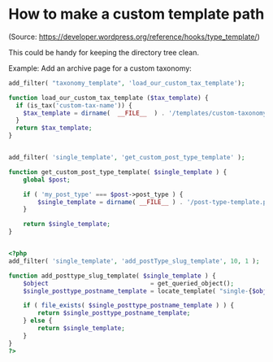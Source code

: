 # How to make a custom template path
(Source: https://developer.wordpress.org/reference/hooks/type_template/)

This could be handy for keeping the directory tree clean.

Example: Add an archive page for a custom taxonomy:

```php
add_filter( "taxonomy_template", 'load_our_custom_tax_template');

function load_our_custom_tax_template ($tax_template) {
  if (is_tax('custom-tax-name')) {
    $tax_template = dirname(  __FILE__  ) . '/templates/custom-taxonomy-template.php';
  }
  return $tax_template;
}
```

```php

add_filter( 'single_template', 'get_custom_post_type_template' );

function get_custom_post_type_template( $single_template ) {
	global $post;

	if ( 'my_post_type' === $post->post_type ) {
		$single_template = dirname( __FILE__ ) . '/post-type-template.php';
	}

	return $single_template;
}
```

```php

<?php
add_filter( 'single_template', 'add_postType_slug_template', 10, 1 );

function add_posttype_slug_template( $single_template ) {
	$object                            = get_queried_object();
	$single_posttype_postname_template = locate_template( "single-{$object->post_type}-{$object->post_name}.php" );

	if ( file_exists( $single_posttype_postname_template ) ) {
		return $single_posttype_postname_template;
	} else {
		return $single_template;
	}
}
?>

```